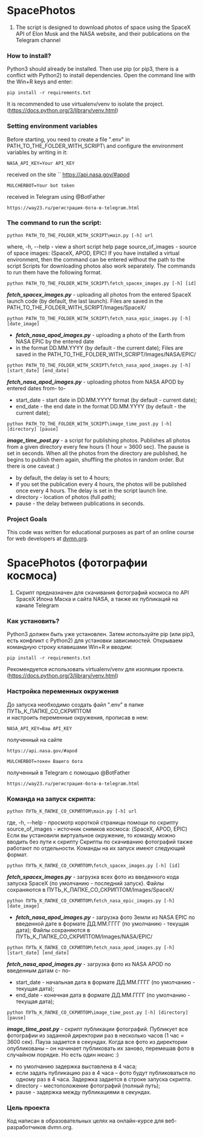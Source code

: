 # SpacePhotos

1. The script is designed to download photos of space using the SpaceX API of Elon Musk and the NASA website, and their publications on the Telegram channel


### How to install?

Python3 should already be installed.
Then use pip (or pip3, there is a conflict with Python2) to install dependencies.
Open the command line with the Win+R keys and enter:
```
pip install -r requirements.txt
```
It is recommended to use virtualenv/venv to isolate the project.
(https://docs.python.org/3/library/venv.html)


### Setting environment variables

Before starting, you need to create a file ".env" in PATH_TO_THE_FOLDER_WITH_SCRIPT\ 
and configure the environment variables by writing in it:
```
NASA_API_KEY=Your API_KEY
```
received on the site
``
https://api.nasa.gov/#apod

```
MULCHERBOT=Your bot token
```
received in Telegram using @BotFather
```
https://way23.ru/регистрация-бота-в-telegram.html
```


### The command to run the script:
```
python PATH_TO_THE_FOLDER_WITH_SCRIPT\маіп.ру [-h] url
```
where, 
 -h, --help - view a short script help page 
source_of_images - source of space images: (SpaceX, APOD, EPIC)
If you have installed a virtual environment, then the command can be entered without the path to the script
Scripts for downloading photos also work separately.
The commands to run them have the following format.
```
python PATH_TO_THE_FOLDER_WITH_SCRIPT\fetch_spacex_images.py [-h] [id]
```
**_fetch_spacex_images.py_** - uploading all photos from the entered SpaceX launch code (by default, the last launch).
Files are saved in the PATH_TO_THE_FOLDER_WITH_SCRIPT/Images/SpaceX/

```
python PATH_TO_THE_FOLDER_WITH_SCRIPT\fetch_nasa_epic_images.py [-h] [date_image]
```
- **_fetch_nasa_apod_images.py_** - uploading a photo of the Earth from NASA EPIC by the entered date 
- in the format DD.MM.YYYY (by default - the current date);
Files are saved in the PATH_TO_THE_FOLDER_WITH_SCRIPT/Images/NASA/EPIC/

```
python PATH_TO_THE_FOLDER_WITH_SCRIPT\fetch_nasa_apod_images.py [-h] [start_date] [end_date]
```
**_fetch_nasa_apod_images.py_** - uploading photos from NASA APOD by entered dates from- to-
- start_date - start date in DD.MM.YYYY format (by default - current date);
- end_date - the end date in the format DD.MM.YYYY (by default - the current date);

```
python PATH_TO_THE_FOLDER_WITH_SCRIPT\image_time_post.py [-h] [directory] [pause]
```
**_image_time_post.py_** - a script for publishing photos. Publishes all photos from a given directory every few
hours (1 hour = 3600 sec). The pause is set in seconds.
When all the photos from the directory are published, he begins to publish them again, shuffling the photos in random order.
But there is one caveat :)
- by default, the delay is set to 4 hours;
- if you set the publication every 4 hours, the photos will be published once every 4 hours.
The delay is set in the script launch line.
- directory - location of photos (full path);
- pause - the delay between publications in seconds.


### Project Goals
This code was written for educational purposes as part of an online course for web developers at [dvmn.org](https://dvmn.org/).



# SpacePhotos (фотографии космоса)

1. Скрипт предназначен для скачивания фотографий космоса по API SpaceX Илона Маска и сайта NASA, а также их публикаций 
на канале Telegram
  

### Как установить?

Python3 должен быть уже установлен. 
Затем используйте pip (или pip3, есть конфликт с Python2) для установки зависимостей.
Открываем командную строку клавишами Win+R и вводим:
```
pip install -r requirements.txt
```
Рекомендуется использовать virtualenv/venv для изоляции проекта.
(https://docs.python.org/3/library/venv.html)


### Настройка переменных окружения

До запуска необходимо создать файл ".env" в папке ПУТЬ_К_ПАПКЕ_СО_СКРИПТОМ\
и настроить переменные окружения, прописав в нем:
```
NASA_API_KEY=Ваш API_KEY
```
полученный на сайте
```
https://api.nasa.gov/#apod
```
```
MULCHERBOT=токен Вашего бота
```
полученный в Telegram с помощью @BotFather 
```
https://way23.ru/регистрация-бота-в-telegram.html
```


### Команда на запуск скрипта:
```
python ПУТЬ_К_ПАПКЕ_СО_СКРИПТОМ\main.py [-h] url
```
где,
  -h, --help - просмотр короткой страницы помощи по скрипту
  source_of_images - источник снимков космоса: (SpaceX, APOD, EPIC)
Если вы установили виртуальное окружение, то команду можно вводить без пути к скрипту
Скрипты по скачиванию фотографий также работают по отдельности.
Команды на их запуск имеют следующий формат.
```
python ПУТЬ_К_ПАПКЕ_СО_СКРИПТОМ\fetch_spacex_images.py [-h] [id] 
```
**_fetch_spacex_images.py_** - загрузка всех фото из введенного кода запуска SpaceX (по умолчанию - последний запуск).
Файлы сохраняются в ПУТЬ_К_ПАПКЕ_СО_СКРИПТОМ/Images/SpaceX/

```
python ПУТЬ_К_ПАПКЕ_СО_СКРИПТОМ\fetch_nasa_epic_images.py [-h] [date_image]
```
- **_fetch_nasa_apod_images.py_** - загрузка фото Земли из NASA EPIC по введенной дате в формате ДД.ММ.ГГГГ 
(по умолчанию - текущая дата);
Файлы сохраняются в ПУТЬ_К_ПАПКЕ_СО_СКРИПТОМ/Images/NASA/EPIC/

```
python ПУТЬ_К_ПАПКЕ_СО_СКРИПТОМ\fetch_nasa_apod_images.py [-h] [start_date] [end_date]
```
**_fetch_nasa_apod_images.py_** - загрузка фото из NASA APOD по введенным датам с- по-
- start_date - начальная дата в формате ДД.ММ.ГГГГ (по умолчанию - текущая дата);
- end_date - конечная дата в формате ДД.ММ.ГГГГ (по умолчанию - текущая дата);

```
python ПУТЬ_К_ПАПКЕ_СО_СКРИПТОМ\image_time_post.py [-h] [directory] [pause]
```
**_image_time_post.py_** - скрипт публикации фотографий. Публикует все фотографии из заданной директории раз в несколько 
часов (1 час = 3600 сек). Пауза задается в секундах.
Когда все фото из директории опубликованы – он начинает публиковать их заново, перемешав фото в случайном порядке.
Но есть один нюанс :)
- по умолчанию задержка выставлена в 4 часа;
- если задать публикацию раз в 4 часа – фото будут публиковаться по одному раз в 4 часа.
Задержка задается в строке запуска скрипта.
- directory - местоположение фотографий (полный путь);
- pause - задержка между публикациями в секундах.


### Цель проекта
Код написан в образовательных целях на онлайн-курсе для веб-разработчиков dvmn.org.


